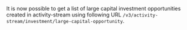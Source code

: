 It is now possible to get a list of large capital investment opportunities created in activity-stream using
following URL `/v3/activity-stream/investment/large-capital-opportunity`.
